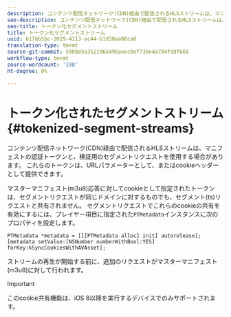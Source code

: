 ```yaml
---
description: コンテンツ配信ネットワーク(CDN)経由で配信されるHLSストリームは、マニフェストの認証トークンと、検証用のセグメントリクエストを使用する場合があります。 これらのトークンは、URLパラメーターとして、またはcookieヘッダーとして提供できます。
seo-description: コンテンツ配信ネットワーク(CDN)経由で配信されるHLSストリームは、マニフェストの認証トークンと、検証用のセグメントリクエストを使用する場合があります。 これらのトークンは、URLパラメーターとして、またはcookieヘッダーとして提供できます。
seo-title: トークン化セグメントストリーム
title: トークン化セグメントストリーム
uuid: b17bb5bc-2029-4113-ac44-b1d30aa08ca6
translation-type: tm+mt
source-git-commit: 5908e5a3521966496aeec0ef730e4a704fddfb68
workflow-type: tm+mt
source-wordcount: '198'
ht-degree: 0%

---
```



# トークン化されたセグメントストリーム{#tokenized-segment-streams}

コンテンツ配信ネットワーク(CDN)経由で配信されるHLSストリームは、マニフェストの認証トークンと、検証用のセグメントリクエストを使用する場合があります。 これらのトークンは、URLパラメーターとして、またはcookieヘッダーとして提供できます。

マスターマニフェスト(m3u8)応答に対してcookieとして指定されたトークンは、セグメントリクエストが同じドメインに対するものでも、セグメント(ts)リクエストと共有されません。 セグメントリクエストでこれらのcookieの共有を有効にするには、プレイヤー項目に指定された`PTMetadata`インスタンスに次のプロパティを設定します。 

```
PTMetadata *metadata = [[[PTMetadata alloc] init] autorelease]; 
[metadata setValue:[NSNumber numberWithBool:YES] forKey:kSyncCookiesWithAVAsset]; 
```

ストリームの再生が開始する前に、追加のリクエストがマスターマニフェスト(m3u8)に対して行われます。

>[!IMPORTANT]
>
>このcookie共有機能は、iOS 8以降を実行するデバイスでのみサポートされます。

